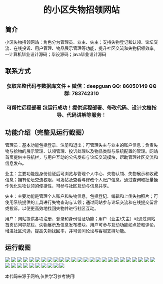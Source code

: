 <p><h1 align="center">的小区失物招领网站</h1></p>

## 简介
小区失物招领网站：角色分为管理员、业主、失主；支持失物登记和认领、论坛交流、在线投诉、用户管理、物品展示管理等功能，提升社区交流和失物招领效率。    --计算机毕业设计源码；毕设源码；java毕业设计源码


## 联系方式
<p><h3 align="center">获取完整代码与数据库文件 + 微信：deepguan QQ: 86050149 QQ群: 783742310</h3></p>
<p><h3 align="center">可帮忙远程部署 包运行成功！提供远程部署、修改代码、设计文档指导、代码讲解等服务！</h3></p>

## 功能介绍（完整见运行截图）
管理员：基本功能包括登录、注册和退出；可管理失主与业主的账户信息；负责失物与拾物的展示管理、认领管理、投诉处理以及物品类型与系统配置的管理。网站首页提供主导航栏，与用户互动的公告发布与论坛交流模块，帮助管理社区交流和信息发布。

业主：主要功能是身份验证后可浏览与管理个人中心、失物认领、失物展示和收藏信息；拥有论坛交流权限，可发帖及查看与修改个人账户信息。通过查询和批量操作优化失物认领的便捷性，可参与社区互动与信息共享。

失主：主要功能是管理个人账户和失物信息，包括登记、编辑和上传失物照片；可使用系统提供的工具进行失物查询与认领；通过网站参与论坛交流和在线提交留言或投诉，以便更高效地找回失物并进行社区互动。

用户：网站提供各项注册、登录和身份验证功能；用户（业主/失主）可通过网站首页访问导航栏、失物展示及信息发布模块。用户可参与互动功能如点赞和评论，增进社区沟通，提高失物找回率，并可访问论坛与客服支持功能。


## 运行截图
![](img/001.jpg)
![](img/002.jpg)
![](img/003.jpg)
![](img/004.jpg)
![](img/005.jpg)
![](img/006.jpg)
![](img/007.jpg)
![](img/008.jpg)
![](img/009.jpg)
![](img/010.jpg)
![](img/011.jpg)
![](img/012.jpg)
![](img/013.jpg)
![](img/014.jpg)
![](img/015.jpg)
![](img/016.jpg)
![](img/017.jpg)
![](img/018.jpg)
![](img/019.jpg)
![](img/020.jpg)
![](img/021.jpg)
![](img/022.jpg)
![](img/023.jpg)
![](img/024.jpg)
![](img/025.jpg)
![](img/026.jpg)
![](img/027.jpg)
![](img/028.jpg)
![](img/029.jpg)
![](img/030.jpg)
![](img/031.jpg)
![](img/032.jpg)
![](img/033.jpg)
![](img/034.jpg)
![](img/035.jpg)

<p>本代码来源于网络,仅供学习参考使用!</p>
